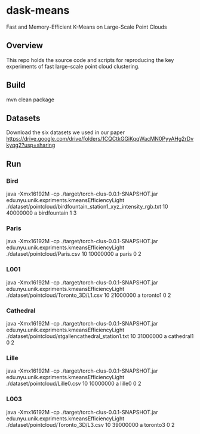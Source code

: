 # dask-means
Fast and Memory-Efficient K-Means on Large-Scale Point Clouds

## Overview
This repo holds the source code and scripts for reproducing the key experiments of fast large-scale point cloud clustering. 

## Build
mvn clean package

## Datasets
Download the six datasets we used in our paper 
https://drive.google.com/drive/folders/1CQCtkGGiKqqWacMN0PyyAHg2rDvkyqg2?usp=sharing

## Run

### Bird

java -Xmx16192M -cp ./target/torch-clus-0.0.1-SNAPSHOT.jar edu.nyu.unik.expriments.kmeansEfficiencyLight ./dataset/pointcloud/birdfountain_station1_xyz_intensity_rgb.txt 10 40000000 a birdfountain 1 3

### Paris

java -Xmx16192M -cp ./target/torch-clus-0.0.1-SNAPSHOT.jar edu.nyu.unik.expriments.kmeansEfficiencyLight ./dataset/pointcloud/Paris.csv 10 10000000 a paris  0 2

### L001

java -Xmx16192M -cp ./target/torch-clus-0.0.1-SNAPSHOT.jar edu.nyu.unik.expriments.kmeansEfficiencyLight ./dataset/pointcloud/Toronto_3D/L1.csv 10 21000000 a toronto1  0 2

### Cathedral

java -Xmx16192M -cp ./target/torch-clus-0.0.1-SNAPSHOT.jar edu.nyu.unik.expriments.kmeansEfficiencyLight ./dataset/pointcloud/stgallencathedral_station1.txt 10 31000000 a cathedral1  0 2

### Lille

java -Xmx16192M -cp ./target/torch-clus-0.0.1-SNAPSHOT.jar edu.nyu.unik.expriments.kmeansEfficiencyLight ./dataset/pointcloud/Lille0.csv 10 10000000 a lille0  0 2

### L003

java -Xmx16192M -cp ./target/torch-clus-0.0.1-SNAPSHOT.jar edu.nyu.unik.expriments.kmeansEfficiencyLight ./dataset/pointcloud/Toronto_3D/L3.csv 10 39000000 a toronto3  0 2
